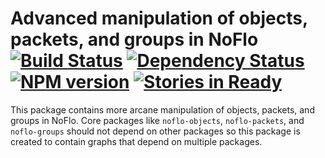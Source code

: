 # Advanced manipulation of objects, packets, and groups in NoFlo <br/>[![Build Status](https://secure.travis-ci.org/kenhkan/noflo-manipulate.png?branch=master)](http://travis-ci.org/kenhkan/noflo-manipulate) [![Dependency Status](https://gemnasium.com/kenhkan/noflo-manipulate.png)](https://gemnasium.com/kenhkan/noflo-manipulate) [![NPM version](https://badge.fury.io/js/noflo-manipulate.png)](http://badge.fury.io/js/noflo-manipulate) [![Stories in Ready](https://badge.waffle.io/kenhkan/noflo-manipulate.png)](http://waffle.io/kenhkan/noflo-manipulate)

This package contains more arcane manipulation of objects, packets, and groups
in NoFlo. Core packages like `noflo-objects`, `noflo-packets`, and
`noflo-groups` should not depend on other packages so this package is created
to contain graphs that depend on multiple packages.
